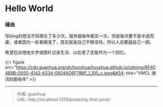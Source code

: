 # Hello World


### 缘由

写blog的想法不知萌生了多少次，服务器每年都买一次，但是每次要不是半途而废，或者因为一些事搁浅了，其实就是自己不够坚持，所以人总要逼自己一把。

希望在此借由文字或图片记录生活、以后老了还能作为一个回忆。

{{&lt; figure src=&#34;https://cdn.guanhua.org/gh/huxxhua/huxxhua.github.io/cdnimg/6F40489B-D055-4142-A334-0924AD6F7B8F_1_105_c.jpeg&#34; title=&#34;VMCL 潮流的那些年&#34; &gt;}}


---

> 作者: guanhua  
> URL: http://localhost:1313/posts/my-first-post/  

